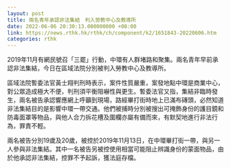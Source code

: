 ```yaml
---
layout: post
title: 兩名青年承認非法集結　判入勞教中心及教導所
date: 2022-06-06 20:30:13.000000000 +08:00
link: https://news.rthk.hk/rthk/ch/component/k2/1651843-20220606.htm
categories: rthk
---
```


2019年11月有網民號召「三罷」行動，中環有人群堵路和聚集。兩名青年早前承認非法集結，今日在區域法院分別被判入勞教中心及教導所。

區域法院暫委法官黃士翔判刑時表示，案件性質嚴重，案發地點中環是商業中心，對公眾造成極大不便，判刑須平衡阻嚇性與更生。暫委法官又指，集結非臨時發生，兩名被告承認響應網上呼籲到現場，路經畢打街時地上已滿布磚頭，必然知道非法集結目的是影響中環一帶交通。他們被捕時分別被搜出可掩飾身份的護目鏡和防毒面罩等物品，與他人合力拆花槽及圍欄亦屬有備而來，有默契地進行非法行為，罪責不輕。

兩名被告分別19歲及20歲，被控於2019年11月13日，在中環畢打街一帶，與另一人參與非法集結。其中一名被告另被控使用相當可能阻止辨識身份的蒙面物品，由於他承認非法集結，控罪不予起訴，獲法庭存檔。
